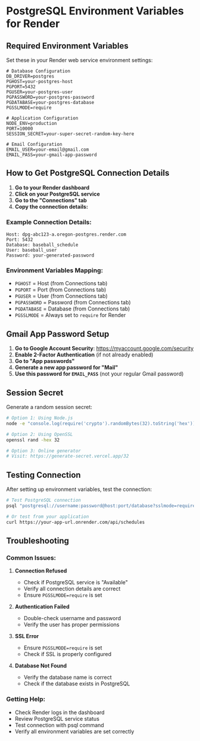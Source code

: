 # PostgreSQL Environment Variables for Render

## Required Environment Variables

Set these in your Render web service environment settings:

```env
# Database Configuration
DB_DRIVER=postgres
PGHOST=your-postgres-host
PGPORT=5432
PGUSER=your-postgres-user
PGPASSWORD=your-postgres-password
PGDATABASE=your-postgres-database
PGSSLMODE=require

# Application Configuration
NODE_ENV=production
PORT=10000
SESSION_SECRET=your-super-secret-random-key-here

# Email Configuration
EMAIL_USER=your-email@gmail.com
EMAIL_PASS=your-gmail-app-password
```

## How to Get PostgreSQL Connection Details

1. **Go to your Render dashboard**
2. **Click on your PostgreSQL service**
3. **Go to the "Connections" tab**
4. **Copy the connection details:**

### Example Connection Details:
```
Host: dpg-abc123-a.oregon-postgres.render.com
Port: 5432
Database: baseball_schedule
User: baseball_user
Password: your-generated-password
```

### Environment Variables Mapping:
- `PGHOST` = Host (from Connections tab)
- `PGPORT` = Port (from Connections tab)
- `PGUSER` = User (from Connections tab)
- `PGPASSWORD` = Password (from Connections tab)
- `PGDATABASE` = Database (from Connections tab)
- `PGSSLMODE` = Always set to `require` for Render

## Gmail App Password Setup

1. **Go to Google Account Security**: https://myaccount.google.com/security
2. **Enable 2-Factor Authentication** (if not already enabled)
3. **Go to "App passwords"**
4. **Generate a new app password for "Mail"**
5. **Use this password for `EMAIL_PASS`** (not your regular Gmail password)

## Session Secret

Generate a random session secret:
```bash
# Option 1: Using Node.js
node -e "console.log(require('crypto').randomBytes(32).toString('hex'))"

# Option 2: Using OpenSSL
openssl rand -hex 32

# Option 3: Online generator
# Visit: https://generate-secret.vercel.app/32
```

## Testing Connection

After setting up environment variables, test the connection:

```bash
# Test PostgreSQL connection
psql "postgresql://username:password@host:port/database?sslmode=require"

# Or test from your application
curl https://your-app-url.onrender.com/api/schedules
```

## Troubleshooting

### Common Issues:

1. **Connection Refused**
   - Check if PostgreSQL service is "Available"
   - Verify all connection details are correct
   - Ensure `PGSSLMODE=require` is set

2. **Authentication Failed**
   - Double-check username and password
   - Verify the user has proper permissions

3. **SSL Error**
   - Ensure `PGSSLMODE=require` is set
   - Check if SSL is properly configured

4. **Database Not Found**
   - Verify the database name is correct
   - Check if the database exists in PostgreSQL

### Getting Help:
- Check Render logs in the dashboard
- Review PostgreSQL service status
- Test connection with psql command
- Verify all environment variables are set correctly
